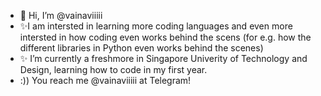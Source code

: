 - 👋 Hi, I’m @vainaviiiii
- ✨I am intersted in learning more coding languages and even more intersted in how coding even works behind the scens (for e.g. how the different libraries in Python even works behind the scenes)
- ✨ I’m currently a freshmore in Singapore Univerity of Technology and Design, learning how to code in my first year.
- :)) You reach me @vainaviiiii at Telegram!

<!---
vainaviiiii/vainaviiiii is a ✨ special ✨ repository because its `README.md` (this file) appears on your GitHub profile.
You can click the Preview link to take a look at your changes.
--->
